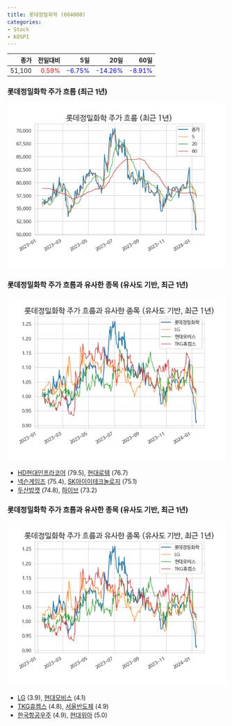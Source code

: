 ```yaml
---
title: 롯데정밀화학 (004000)
categories:
- Stock
- KOSPI
---
```


|종가|전일대비|5일|20일|60일|
|---:|-------:|--:|---:|---:|
|51,100|<span style="color: red">0.59%</span>|<span style="color: blue">-6.75%</span>|<span style="color: blue">-14.26%</span>|<span style="color: blue">-8.91%</span>|

<!-- more -->
### 롯데정밀화학 주가 흐름 (최근 1년)
![004000](/assets/images/stock/004000.png)


### 롯데정밀화학 주가 흐름과 유사한 종목 (유사도 기반, 최근 1년)
![004000](/assets/images/stock/004000_sim.png)

- [HD현대인프라코어](/042670/) (79.5), [현대로템](/064350/) (76.7)
- [넥슨게임즈](/225570/) (75.4), [SK아이이테크놀로지](/361610/) (75.1)
- [두산밥캣](/241560/) (74.8), [하이브](/352820/) (73.2)


### 롯데정밀화학 주가 흐름과 유사한 종목 (유사도 기반, 최근 1년)
![004000](/assets/images/stock/004000_sim.png)

- [LG](/003550/) (3.9), [현대모비스](/012330/) (4.1)
- [TKG휴켐스](/069260/) (4.8), [서울반도체](/046890/) (4.9)
- [한국항공우주](/047810/) (4.9), [현대위아](/011210/) (5.0)